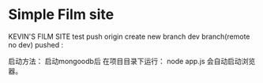 # Simple Film site

KEVIN'S FILM SITE test push origin create new branch dev branch(remote no dev) pushed :

启动方法：
启动mongoodb后
在项目目录下运行： node app.js
会自动启动浏览器。
